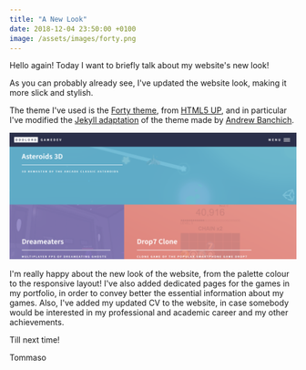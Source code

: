 ```yaml
---
title: "A New Look"
date: 2018-12-04 23:50:00 +0100
image: /assets/images/forty.png
---
```


Hello again! Today I want to briefly talk about my website's new look!

<!--more-->

As you can probably already see, I've updated the website look, making it more slick and stylish.

The theme I've used is the [Forty theme](https://html5up.net/forty), from [HTML5 UP](https://html5up.net), and in particular I've modified the [Jekyll adaptation](https://jekyllthemes.io/theme/forty-jekyll-theme) of the theme made by [Andrew Banchich](https://github.com/andrewbanchich).

<img src="/assets/images/forty.png" alt="Portfolio with the Forty theme"/>

I'm really happy about the new look of the website, from the palette colour to the responsive layout! I've also added dedicated pages for the games in my portfolio, in order to convey better the essential information about my games. Also, I've added my updated CV to the website, in case somebody would be interested in my professional and academic career and my other achievements.

Till next time!

Tommaso
